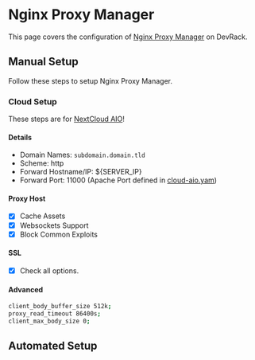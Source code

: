 # Nginx Proxy Manager

This page covers the configuration of [Nginx Proxy Manager](https://github.com/adamzvolanek/DevRack/blob/main/docker-compose/core/npm.yaml) on DevRack.

## Manual Setup

Follow these steps to setup Nginx Proxy Manager.

### Cloud Setup

These steps are for [NextCloud AIO](./cloud-aio.md)!

#### Details

- Domain Names: `subdomain.domain.tld`
- Scheme: http
- Forward Hostname/IP: ${SERVER_IP}
- Forward Port: 11000 (Apache Port defined in [cloud-aio.yam](https://github.com/adamzvolanek/DevRack/blob/main/docker-compose/cloud-aio/cloud-aio.yaml))

#### Proxy Host

- [X] Cache Assets
- [X] Websockets Support
- [X] Block Common Exploits

#### SSL

- [X] Check all options.

#### Advanced

```bash
client_body_buffer_size 512k;
proxy_read_timeout 86400s;
client_max_body_size 0;
```

## Automated Setup

